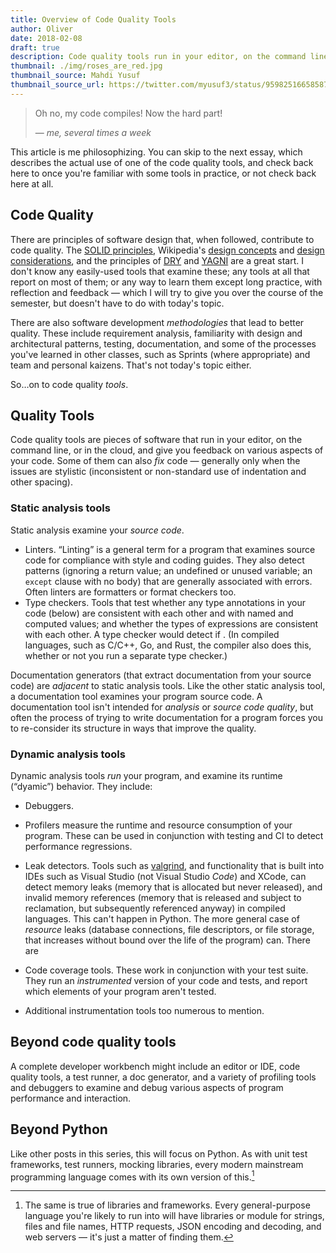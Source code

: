 ```yaml
---
title: Overview of Code Quality Tools
author: Oliver
date: 2018-02-08
draft: true
description: Code quality tools run in your editor, on the command line, or in the cloud.
thumbnail: ./img/roses_are_red.jpg
thumbnail_source: Mahdi Yusuf
thumbnail_source_url: https://twitter.com/myusuf3/status/959825166585876481
---
```


> Oh no, my code compiles! Now the hard part!
>
> — <cite>me, several times a week</cite>

This article is me philosophizing. You can skip to the next essay, which describes the actual use of one of the code quality tools, and check back here to once you're familiar with some tools in practice, or not check back here at all.

## Code Quality

There are principles of software design that, when followed, contribute to code quality. The [SOLID principles](https://en.wikipedia.org/wiki/SOLID_(object-oriented_design)), Wikipedia's [design concepts](https://en.wikipedia.org/wiki/Software_design#Design_Concepts) and [design considerations](https://en.wikipedia.org/wiki/Software_design#Design_considerations), and the principles of [DRY](https://en.wikipedia.org/wiki/Don%27t_repeat_yourself) and [YAGNI](https://en.wikipedia.org/wiki/You_aren%27t_gonna_need_it) are a great start. I don't know any easily-used tools that examine these; any tools at all that report on most of them; or any way to learn them except long practice, with reflection and feedback — which I will try to give you over the course of the semester, but doesn't have to do with today's topic.

There are also software development *methodologies* that lead to better quality. These include requirement analysis, familiarity with design and architectural patterns, testing, documentation, and some of the processes you've learned in other classes, such as Sprints (where appropriate) and team and personal kaizens. That's not today's topic either.

So…on to code quality *tools*.

## Quality Tools

Code quality tools are pieces of software that run in your editor, on the command line, or in the cloud, and give you feedback on various aspects of your code. Some of them can also *fix* code — generally only when the issues are stylistic (inconsistent or non-standard use of indentation and other spacing).

### Static analysis tools

Static analysis examine your *source code*.

* Linters. “Linting” is a general term for a program that examines source code for compliance with style and coding guides. They also detect patterns (ignoring a return value; an undefined or unused variable; an `except` clause with no body) that are generally associated with errors. Often linters are formatters or format checkers too.
* Type checkers. Tools that test whether any type annotations in your code (below) are consistent with each other and with named and computed values; and whether the types of expressions are consistent with each other. A type checker would detect if . (In compiled languages, such as C/C++, Go, and Rust, the compiler also does this, whether or not you run a separate type checker.)

Documentation generators (that extract documentation from your source code) are *adjacent* to static analysis tools. Like the other static analysis tool, a documentation tool examines your program source code. A documentation tool isn't intended for *analysis* or *source code quality*, but often the process of trying to write documentation for a program forces you to re-consider its structure in ways that improve the quality.

### Dynamic analysis tools

Dynamic analysis tools *run* your program, and examine its runtime (“dyamic”) behavior. They include:

* Debuggers.


* Profilers measure the runtime and resource consumption of your program. These can be used in conjunction with testing and CI to detect performance regressions.
* Leak detectors. Tools such as [valgrind](http://valgrind.org), and functionality that is built into IDEs such as Visual Studio (not Visual Studio *Code*) and XCode, can detect memory leaks (memory that is allocated but never released), and invalid memory references (memory that is released and subject to reclamation, but subsequently referenced anyway)  in compiled languages. This can't happen in Python. The more general case of *resource* leaks (database connections, file descriptors, or file storage, that increases without bound over the life of the program) can. There are
* Code coverage tools. These work in conjunction with your test suite. They run an *instrumented* version of your code and tests, and report which elements of your program aren't tested.
* Additional instrumentation tools too numerous to mention.

## Beyond code quality tools

A complete developer workbench might include an editor or IDE, code quality tools, a test runner, a doc generator, and a variety of profiling tools and debuggers to examine and debug various aspects of program performance and interaction.

## Beyond Python

Like other posts in this series, this will focus on Python. As with unit test frameworks, test runners, mocking libraries,  every modern mainstream programming language comes with its own version of this.[^3]

[^1]: There's large number of alternatives in Python. Other languages some fewer; some have only one. More on that in the section “Alternatives to `flake8`”.
[^2]: The Twilio MQTT Gateway repo distinguishes between `requirements.txt`, which lists only those packages necessary to *run* the code, and `requirements-dev.txt`, which also lists those packages required to *develop* the code. If we used that distinction here, we'd put `flake8` in `requirements-dev.txt`, not `requirements.txt`.
[^3]: The same is true of libraries and frameworks. Every general-purpose language you're likely to run into will have libraries or module for strings, files and file names, HTTP requests, JSON encoding and decoding, and web servers — it's just a matter of finding them.
